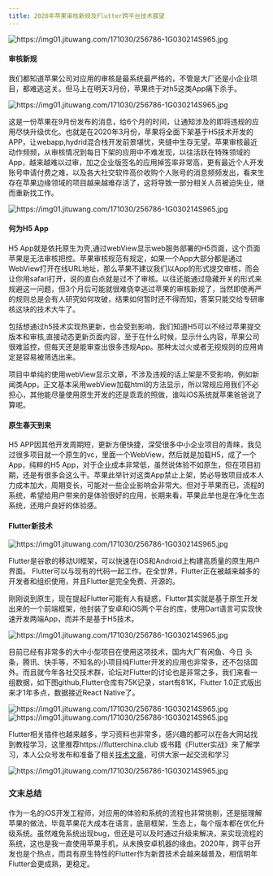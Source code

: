 ```yaml
---
title: 2020年苹果审核新规及Flutter跨平台技术展望
---
```


<img :src="$withBase('/flutter/apple_technology_outlook_2020/1575903189341.jpg')" alt="https://img01.jituwang.com/171030/256786-1G030214S965.jpg">


#### 审核新规
我们都知道苹果公司对应用的审核是最系统最严格的，不管是大厂还是小企业项目，都难逃这关。但马上在明天3月份，苹果终于对h5这类App痛下杀手。

<img :src="$withBase('/flutter/apple_technology_outlook_2020/WechatIMG121.jpeg')" alt="https://img01.jituwang.com/171030/256786-1G030214S965.jpg">

这是一份苹果在9月份发布的消息，给6个月的时间，让通知涉及的即将违规的应用尽快升级优化。也就是在2020年3月份，苹果将全面下架基于H5技术开发的APP，让webapp,hydrid混合栈开发前景堪忧，夹缝中生存无望。苹果审核最近动作频频，从审核情况到每日下架的应用中不难发现，以往活跃在特殊领域的App，越来越难以过审，加之企业版签名的应用掉签率非常高，更有最近个人开发账号申请付费之难，以及各大社交软件高价收购个人账号的消息频频发出，看来生存在苹果边缘领域的项目越来越难存活了，这将导致一部分相关人员被迫失业，继而重新找工作。

<img :src="$withBase('/flutter/apple_technology_outlook_2020/WechatIMG1085.jpeg')" alt="https://img01.jituwang.com/171030/256786-1G030214S965.jpg">


#### 何为H5 App
H5 App就是依托原生为壳,通过webView显示web服务部署的H5页面，这个页面苹果是无法审核把控。苹果审核规范有规定，如果一个App大部分都是通过WebView打开在线URL地址，那么苹果不建议我们以App的形式提交审核，而会让你用safari打开，说的直白点就是过不了审核。以往还能通过隐藏开关的形式来规避这一问题，但3个月后可能就很难侥幸逃过苹果的审核新规了，当然即使再严的规则总是会有人研究如何攻破，结果如何暂时还不得而知，答案只能交给专研审核这块的技术大牛了。

包括想通过h5技术实现热更新，也会受到影响，我们知道H5可以不经过苹果提交版本和审核,直接动态更新页面内容，至于在什么时候，显示什么内容，苹果公司很难监控，但每天还是能审查出很多违规App。那种太过火或者无视规则的应用肯定是容易被筛选出来。

项目中单纯的使用webView显示文章，不涉及违规的话上架是不受影响，例如新闻类App，正文基本采用webView加载html的方法显示，所以常规应用我们不必担心，其他能尽量使用原生开发的还是乖乖的照做，谁叫iOS系统就苹果爸爸说了算呢。

#### 原生春天到来
H5 APP因其他开发周期短，更新方便快捷，深受很多中小企业项目的青睐，我见过很多项目就一个原生的vc，里面一个WebView，然后就是加载H5，成了一个App，纯粹的H5 App，对于企业成本非常低，虽然说体验不如原生，但在项目初期，还是有很多会这么干。苹果此举针对这类App禁止上架，势必导致项目成本人力成本加大，周期变长，可能对一些企业影响会非常大。但对于苹果而已，流程的系统，希望给用户带来的是体验很好的应用，长期来看，苹果此举也是在净化生态系统，还用户良好的体验感。

#### Flutter新技术
<img :src="$withBase('/flutter/apple_technology_outlook_2020/timg.jpg')" alt="https://img01.jituwang.com/171030/256786-1G030214S965.jpg">

Flutter是谷歌的移动UI框架，可以快速在iOS和Android上构建高质量的原生用户界面。 Flutter可以与现有的代码一起工作。在全世界，Flutter正在被越来越多的开发者和组织使用，并且Flutter是完全免费、开源的。

刚刚说到原生，现在提起Flutter可能有人有疑惑，Flutter其实就是基于原生开发出来的一个前端框架，他封装了安卓和iOS两个平台的库，使用Dart语言可实现快速开发两端App，而并不是基于H5技术。

<img :src="$withBase('/flutter/apple_technology_outlook_2020/1575903361024.jpg')" alt="https://img01.jituwang.com/171030/256786-1G030214S965.jpg">

目前已经有非常多的大中小型项目在使用这项技术，国内大厂有闲鱼、今日 头条，腾讯、快手等，不知名的小项目纯Flutter开发的应用也非常多，还不包括国外。而且就今年各社交技术群，论坛对Flutter的讨论也是非常之多，我们来看一组数据，如下图github,Flutter仓库有75K记录，start有81K，Flutter 1.0正式版出来才1年多点，数据接近React Native了。

<img :src="$withBase('/flutter/apple_technology_outlook_2020/1575901319628.jpg')" alt="https://img01.jituwang.com/171030/256786-1G030214S965.jpg">
<img :src="$withBase('/flutter/apple_technology_outlook_2020/1575901388825.jpg')" alt="https://img01.jituwang.com/171030/256786-1G030214S965.jpg">

Flutter相关插件也越来越多，学习资料也非常多，感兴趣的都可以在各大网站找到教程学习，这里推荐https://flutterchina.club 或书籍《Flutter实战》来了解学习，本人公众号发布和准备了相关[技术文章](https://mp.weixin.qq.com/s?__biz=MzIyMjQ5NTI4Ng==&tempkey=MTAzOF9hckRtV3Zseld0cnBjNVhuVGhScFdSMmVQSUgwZk1US0d2aWxWMEhkU1YtT3ZEMGxKZEk2ZG1vZl9GUF9MNzdBajY2a3RmcnBvTlBDU1BwajBVOFZsU2pvMmdQdHE5VnNyYm12dmdLRjFSeVhaVHZJM003eGZEYUp6djlqeFQxVDBJRWotUWJLZ2Q2N0hZcjFRcnhSSUF6Yk9ndEV3S0NxbVBFdldBfn4%3D&chksm=682dd6395f5a5f2f3c2acd51b0565b885299c974ff57aa213bdf735bfc7a10dd0f2dd657a3c1#rd)，可供大家一起交流和学习

<img :src="$withBase('/flutter/apple_technology_outlook_2020/1575903608840.jpg')" alt="https://img01.jituwang.com/171030/256786-1G030214S965.jpg">


### 文末总结
作为一名的iOS开发工程师，对应用的体验和系统的流程也非常挑剔，还是挺理解苹果的做法，毕竟苹果花大成本在语言，底层框架，生态上，每个版本都在优化升级系统。虽然难免系统出现bug，但还是可以及时通过升级来解决，来实现流程的系统，这也是我一直使用苹果手机，从未换安卓机器的缘由。2020年，跨平台开发也是个热点，而具有原生特性的Flutter作为新晋技术会越来越普及，相信明年Flutter会更成熟，更稳定。

